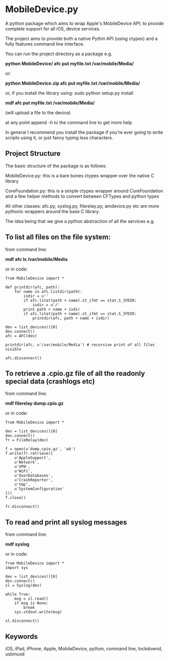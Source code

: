 MobileDevice.py
===============

A python package which aims to wrap Apple's MobileDevice API; to provide 
complete support for all iOS, device services.

The project aims to provide both a native Pythin API (using ctypes) and a fully
features command line interface.

You can run the project directory as a package e.g.

**python MobileDevice/ afc put myfile.txt /var/mobile/Media/**

or:

**python MobileDevice.zip afc put myfile.txt /var/mobile/Media/**

or, if you install the library using: sudo python setup.py install

**mdf afc put myfile.txt /var/mobile/Media/**

(will upload a file to the device)

at any point append *-h* to the command line to get more help

In general I recommend you install the package if you're ever going to write 
scripts using it, or just fancy typing less characters.


Project Structure
-----------------

The basic structure of the package is as follows:

MobileDevice.py: this is a bare bones ctypes wrapper over the native C library

CoreFoundation.py: this is a simple ctypes wrapper around CoreFoundation and a
few helper methods to convert between CFTypes and python types

All other classes:
afc.py, syslog.py, filerelay.py, amdevice.py etc are more pythonic wrappers
around the base C library.

The idea being that we give a python abstraction of all the services e.g.


To list all files on the file system:
-------------------------------------
from command line:

**mdf afc ls /var/mobile/Media**

or in code:

	from MobileDevice import *

	def printdir(afc, path):
		for name in afc.listdir(path):
			isdir = u''
			if afc.lstat(path + name).st_ifmt == stat.S_IFDIR:
				isdir = u'/'
			print path + name + isdir
			if afc.lstat(path + name).st_ifmt == stat.S_IFDIR:
				printdir(afc, path + name + isdir)
	
	dev = list_devices()[0]
	dev.connect()
	afc = AFC(dev)

	printdir(afc, u'/var/mobile/Media') # recursive print of all files visible

	afc.disconnect()


To retrieve a .cpio.gz file of all the readonly special data (crashlogs etc)
----------------------------------------------------------------------------
from command line:

**mdf filerelay dump.cpio.gz**

or in code:

	from MobileDevice import *

	dev = list_devices()[0]
	dev.connect()
	fr = FileRelay(dev)

	f = open(u'dump.cpio.gz', 'wb')
	f.write(fr.retrieve([
		u'AppleSupport',
		u'Network',
		u'VPN',
		u'WiFi',
		u'UserDatabases',
		u'CrashReporter',
		u'tmp',
		u'SystemConfiguration'
	]))
	f.close()

	fr.disconnect()


To read and print all syslog messages
-------------------------------------
from command line:

**mdf syslog**

or in code:

	from MobileDevice import *
	import sys

	dev = list_devices()[0]
	dev.connect()
	sl = Syslog(dev)

	while True:
		msg = sl.read()
		if msg is None:
			break
		sys.stdout.write(msg)

	sl.disconnect()


Keywords
--------
iOS, iPad, iPhone, Apple, MobileDevice, python, command line, lockdownd, 
usbmuxd
